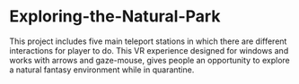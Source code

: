 # Exploring-the-Natural-Park
This project includes five main teleport stations in which there are different interactions for player to do. This VR experience designed for windows and works with arrows and gaze-mouse, gives people an opportunity to explore a natural fantasy environment while in quarantine.
